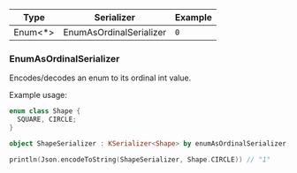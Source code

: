 | Type    | Serializer              | Example |
|---------|-------------------------|---------|
| Enum<*> | EnumAsOrdinalSerializer | `0`     |

### EnumAsOrdinalSerializer

Encodes/decodes an enum to its ordinal int value.

Example usage:

```kotlin
enum class Shape {
  SQUARE, CIRCLE;
}

object ShapeSerializer : KSerializer<Shape> by enumAsOrdinalSerializer()

println(Json.encodeToString(ShapeSerializer, Shape.CIRCLE)) // "1"
```
